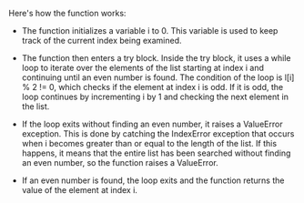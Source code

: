 Here's how the function works:

- The function initializes a variable i to 0. This variable is used to keep track of the current index being examined.

- The function then enters a try block. Inside the try block, it uses a while loop to iterate over the elements of the list starting at index i and continuing until an even number is found. The condition of the loop is l[i] % 2 != 0, which checks if the element at index i is odd. If it is odd, the loop continues by incrementing i by 1 and checking the next element in the list.

- If the loop exits without finding an even number, it raises a ValueError exception. This is done by catching the IndexError exception that occurs when i becomes greater than or equal to the length of the list. If this happens, it means that the entire list has been searched without finding an even number, so the function raises a ValueError.

- If an even number is found, the loop exits and the function returns the value of the element at index i.
